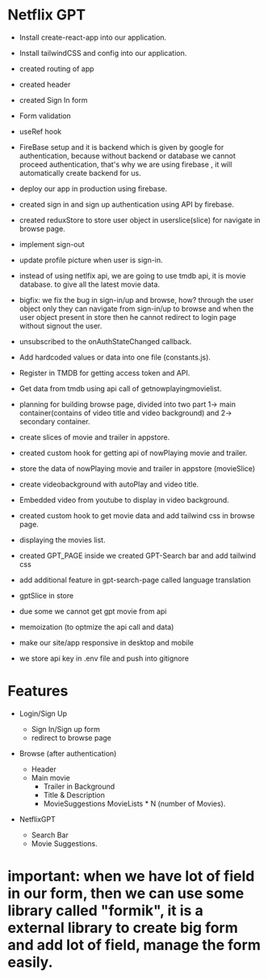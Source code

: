 # Netflix GPT
  - Install create-react-app into our application.
  - Install tailwindCSS and config into our application.
  - created routing of app
  - created header
  - created Sign In form
  - Form validation
  - useRef hook
  - FireBase setup and it is backend which is given by google for authentication, because without backend or database we cannot proceed authentication, that's why we are using firebase , it will automatically create backend for us.
  
  - deploy our app in production using firebase.
  - created sign in and sign up authentication using API by firebase.
  - created reduxStore to store user object in userslice(slice) for navigate in browse page.
  - implement sign-out
  - update profile picture when user is sign-in.
  - instead of using netlfix api, we are going to use tmdb api, it is movie database. to give all the latest movie data.

  - bigfix: we fix the bug in sign-in/up and browse, how? through the user object only they can navigate from sign-in/up to browse and when the user object present in store then he cannot redirect to login page without signout the user. 
  - unsubscribed to the onAuthStateChanged callback.
  - Add hardcoded values or data into one file (constants.js).
  - Register in TMDB for getting access token and API.
  - Get data from tmdb using api call of getnowplayingmovielist.
  - planning for building browse page, divided into two part 1-> main container(contains of video title and video background) and 2-> secondary container.
  - create slices of movie and trailer in appstore.
  - created custom hook for getting api of nowPlaying movie and trailer.
  - store the data of nowPlaying movie and trailer in appstore (movieSlice)
  - create videobackground with autoPlay and video title.
  - Embedded video from youtube to display in video background.
  - created custom hook to get movie data and add tailwind css in browse page.
  - displaying the movies list.
  - created GPT_PAGE inside we created GPT-Search bar and add tailwind css 
  - add additional feature in gpt-search-page called language translation
  - gptSlice in store
  - due some we cannot get gpt movie from api 
  - memoization (to optmize the api call and data)
  - make our site/app responsive in desktop and mobile
  - we store api key in .env file and push into gitignore


# Features
- Login/Sign Up
  - Sign In/Sign up form
  - redirect to browse page

- Browse (after authentication)
  - Header
  - Main movie
      - Trailer in Background
      - Title & Description
      - MovieSuggestions
          MovieLists * N (number of Movies).

- NetflixGPT
  - Search Bar
  - Movie Suggestions.


# important: when we have lot of field in our form, then we can use some library called "formik", it is a external library to create big form and add lot of field, manage the form easily.